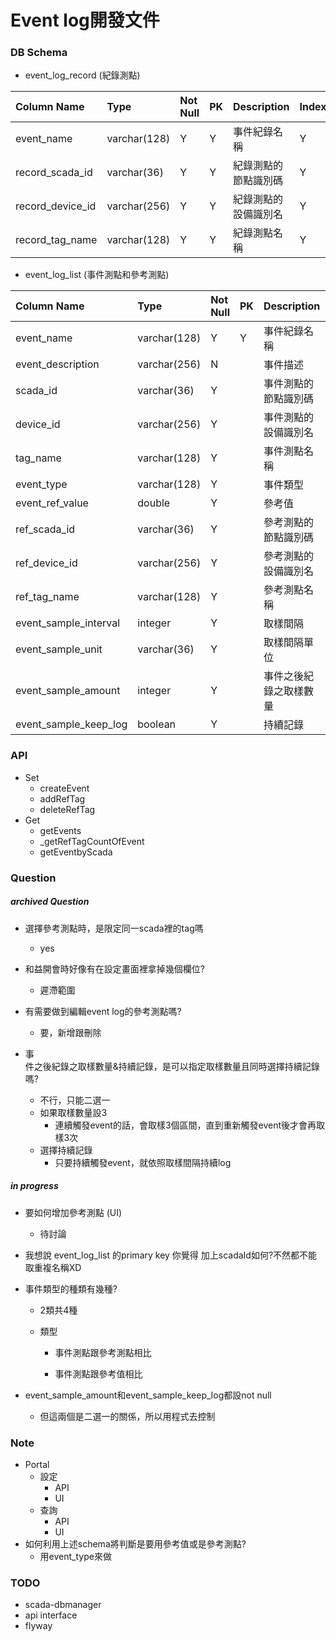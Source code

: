 # Event log開發文件

### DB Schema

* event\_log\_record \(紀錄測點\)

| Column Name | Type | Not Null | PK | Description | Index |
| :--- | :--- | :--- | :--- | :--- | :--- |
| event\_name | varchar\(128\) | Y | Y | 事件紀錄名稱 | Y |
| record\_scada\_id | varchar\(36\) | Y | Y | 紀錄測點的節點識別碼 | Y |
| record\_device\_id | varchar\(256\) | Y | Y | 紀錄測點的設備識別名 | Y |
| record\_tag\_name | varchar\(128\) | Y | Y | 紀錄測點名稱 | Y |

* event\_log\_list \(事件測點和參考測點\)

| Column Name | Type | Not Null | PK | Description | Index |
| :--- | :--- | :--- | :--- | :--- | :--- |
| event\_name | varchar\(128\) | Y | Y | 事件紀錄名稱 | Y |
| event\_description | varchar\(256\) | N |  | 事件描述 |  |
| scada\_id | varchar\(36\) | Y |  | 事件測點的節點識別碼 |  |
| device\_id | varchar\(256\) | Y |  | 事件測點的設備識別名 |  |
| tag\_name | varchar\(128\) | Y |  | 事件測點名稱 |  |
| event\_type | varchar\(128\) | Y |  | 事件類型 |  |
| event\_ref\_value | double | Y |  | 參考值 |  |
| ref\_scada\_id | varchar\(36\) | Y |  | 參考測點的節點識別碼 |  |
| ref\_device\_id | varchar\(256\) | Y |  | 參考測點的設備識別名 |  |
| ref\_tag\_name | varchar\(128\) | Y |  | 參考測點名稱 |  |
| event\_sample\_interval | integer | Y |  | 取樣間隔 |  |
| event\_sample\_unit | varchar\(36\) | Y |  | 取樣間隔單位 |  |
| event\_sample\_amount | integer | Y |  | 事件之後紀錄之取樣數量 |  |
| event\_sample\_keep\_log | boolean | Y |  | 持續記錄 |  |

### API

* Set
  * createEvent
  * addRefTag
  * deleteRefTag
* Get
  * getEvents
  * \_getRefTagCountOfEvent
  * getEventbyScada

### Question

##### archived Question

* 選擇參考測點時，是限定同一scada裡的tag嗎

  * yes

* 和益開會時好像有在設定畫面裡拿掉幾個欄位?

  * 遲滯範圍

* 有需要做到編輯event log的參考測點嗎?

  * 要，新增跟刪除

* 事  
  件之後紀錄之取樣數量&持續記錄，是可以指定取樣數量且同時選擇持續記錄嗎?

  * 不行，只能二選一
  * 如果取樣數量設3
    * 連續觸發event的話，會取樣3個區間，直到重新觸發event後才會再取樣3次
  * 選擇持續記錄
    * 只要持續觸發event，就依照取樣間隔持續log

##### in progress

* 要如何增加參考測點 \(UI\)

  * 待討論

* 我想說 event\_log\_list 的primary key 你覺得 加上scadaId如何?不然都不能取重複名稱XD

* 事件類型的種類有幾種?

  * 2類共4種

  * 類型

    * 事件測點跟參考測點相比

    * 事件測點跟參考值相比

* event\_sample\_amount和event\_sample\_keep\_log都設not null

  * 但這兩個是二選一的關係，所以用程式去控制

### Note

* Portal
  * 設定
    * API
    * UI
  * 查詢
    * API
    * UI
* 如何利用上述schema將判斷是要用參考值或是參考測點?
  * 用event\_type來做

### TODO

* scada-dbmanager
* api interface
* flyway

### 



